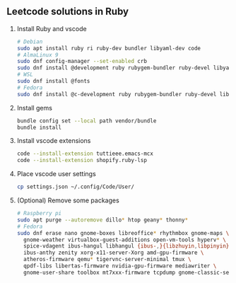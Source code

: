 ## Leetcode solutions in Ruby
1. Install Ruby and vscode
    ```sh
    # Debian
    sudo apt install ruby ri ruby-dev bundler libyaml-dev code
    # AlmaLinux 9
    sudo dnf config-manager --set-enabled crb
    sudo dnf install @development ruby rubygem-bundler ruby-devel libyaml-devel code
    # WSL
    sudo dnf install @fonts
    # Fedora
    sudo dnf install @c-development ruby rubygem-bundler ruby-devel libyaml-devel code
    ```

2. Install gems
    ```sh
    bundle config set --local path vendor/bundle
    bundle install
    ```

3. Install vscode extensions
    ```sh
    code --install-extension tuttieee.emacs-mcx
    code --install-extension shopify.ruby-lsp
    ```

5. Place vscode user settings
    ```sh
    cp settings.json ~/.config/Code/User/
    ```

8. (Optional) Remove some packages
    ```sh
    # Raspberry pi
    sudo apt purge --autoremove dillo* htop geany* thonny*
    # Fedora
    sudo dnf erase nano gnome-boxes libreoffice* rhythmbox gnome-maps \
      gnome-weather virtualbox-guest-additions open-vm-tools hyperv* \
      spice-vdagent ibus-hangul libhangul {ibus-,}{libzhuyin,libpinyin} \
      ibus-anthy zenity xorg-x11-server-Xorg amd-gpu-firmware \
      atheros-firmware qemu* tigervnc-server-minimal tmux \
      qpdf-libs libertas-firmware nvidia-gpu-firmware mediawriter \
      gnome-user-share toolbox mt7xxx-firmware tcpdump gnome-classic-session
    ```
